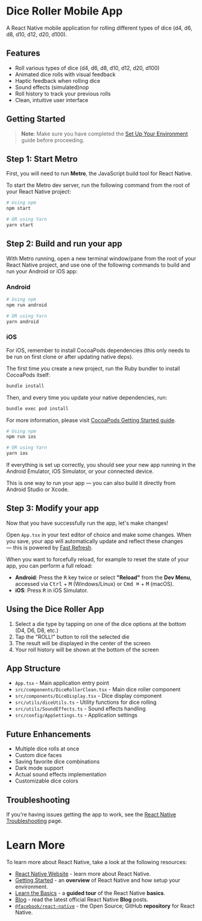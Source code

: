 # Dice Roller Mobile App

A React Native mobile application for rolling different types of dice (d4, d6, d8, d10, d12, d20, d100).

## Features

- Roll various types of dice (d4, d6, d8, d10, d12, d20, d100)
- Animated dice rolls with visual feedback
- Haptic feedback when rolling dice
- Sound effects (simulated)nop
- Roll history to track your previous rolls
- Clean, intuitive user interface

## Getting Started

> **Note**: Make sure you have completed the [Set Up Your Environment](https://reactnative.dev/docs/set-up-your-environment) guide before proceeding.

## Step 1: Start Metro

First, you will need to run **Metro**, the JavaScript build tool for React Native.

To start the Metro dev server, run the following command from the root of your React Native project:

```sh
# Using npm
npm start

# OR using Yarn
yarn start
```

## Step 2: Build and run your app

With Metro running, open a new terminal window/pane from the root of your React Native project, and use one of the following commands to build and run your Android or iOS app:

### Android

```sh
# Using npm
npm run android

# OR using Yarn
yarn android
```

### iOS

For iOS, remember to install CocoaPods dependencies (this only needs to be run on first clone or after updating native deps).

The first time you create a new project, run the Ruby bundler to install CocoaPods itself:

```sh
bundle install
```

Then, and every time you update your native dependencies, run:

```sh
bundle exec pod install
```

For more information, please visit [CocoaPods Getting Started guide](https://guides.cocoapods.org/using/getting-started.html).

```sh
# Using npm
npm run ios

# OR using Yarn
yarn ios
```

If everything is set up correctly, you should see your new app running in the Android Emulator, iOS Simulator, or your connected device.

This is one way to run your app — you can also build it directly from Android Studio or Xcode.

## Step 3: Modify your app

Now that you have successfully run the app, let's make changes!

Open `App.tsx` in your text editor of choice and make some changes. When you save, your app will automatically update and reflect these changes — this is powered by [Fast Refresh](https://reactnative.dev/docs/fast-refresh).

When you want to forcefully reload, for example to reset the state of your app, you can perform a full reload:

- **Android**: Press the <kbd>R</kbd> key twice or select **"Reload"** from the **Dev Menu**, accessed via <kbd>Ctrl</kbd> + <kbd>M</kbd> (Windows/Linux) or <kbd>Cmd ⌘</kbd> + <kbd>M</kbd> (macOS).
- **iOS**: Press <kbd>R</kbd> in iOS Simulator.

## Using the Dice Roller App

1. Select a die type by tapping on one of the dice options at the bottom (D4, D6, D8, etc.)
2. Tap the "ROLL!" button to roll the selected die
3. The result will be displayed in the center of the screen
4. Your roll history will be shown at the bottom of the screen

## App Structure

- `App.tsx` - Main application entry point
- `src/components/DiceRollerClean.tsx` - Main dice roller component
- `src/components/DiceDisplay.tsx` - Dice display component 
- `src/utils/diceUtils.ts` - Utility functions for dice rolling
- `src/utils/SoundEffects.ts` - Sound effects handling
- `src/config/AppSettings.ts` - Application settings

## Future Enhancements

- Multiple dice rolls at once
- Custom dice faces
- Saving favorite dice combinations
- Dark mode support
- Actual sound effects implementation
- Customizable dice colors

## Troubleshooting

If you're having issues getting the app to work, see the [React Native Troubleshooting](https://reactnative.dev/docs/troubleshooting) page.

# Learn More

To learn more about React Native, take a look at the following resources:

- [React Native Website](https://reactnative.dev) - learn more about React Native.
- [Getting Started](https://reactnative.dev/docs/environment-setup) - an **overview** of React Native and how setup your environment.
- [Learn the Basics](https://reactnative.dev/docs/getting-started) - a **guided tour** of the React Native **basics**.
- [Blog](https://reactnative.dev/blog) - read the latest official React Native **Blog** posts.
- [`@facebook/react-native`](https://github.com/facebook/react-native) - the Open Source; GitHub **repository** for React Native.
